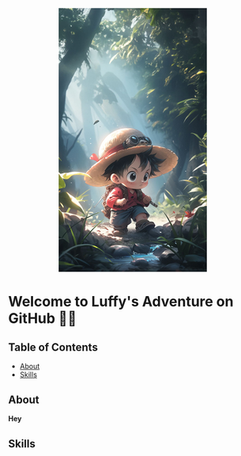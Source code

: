 <div align="center">
<img src="logo.jpeg" alt="Logo" width="300">
</div>

# Welcome to Luffy's Adventure on GitHub 🏴‍☠️

## Table of Contents

- [About](#about)
- [Skills](#skills)

## About <a name = "about"></a>

**Hey**

## Skills <a name = "skills"></a>

